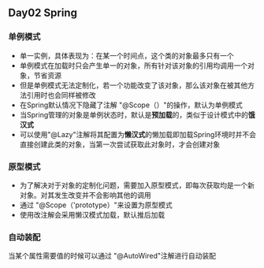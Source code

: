## Day02 Spring 
### 单例模式 
- 单一实例，具体表现为：在某一个时间点，这个类的对象最多只有一个
- 单例模式在加载时只会产生单一的对象，所有针对该对象的引用均调用一个对象，节省资源 
- 但是单例模式无法定制化，若一个功能改变了该对象，那么该对象在被其他方法引用时也会同样被修改
- 在Spring默认情况下隐藏了注解 "@Scope（）"的操作，默认为单例模式
- 当Spring管理的对象是单例状态时，默认是**预加载**的，类似于设计模式中的**饿汉式**
- 可以使用"@Lazy"注解将其配置为**懒汉式**的懒加载即加载Spring环境时并不会直接创建此类的对象，当第一次尝试获取此对象时，才会创建对象

### 原型模式
- 为了解决对于对象的定制化问题，需要加入原型模式，即每次获取均是一个新对象。对其发生改变并不会影响其他的调用 
- 通过 "@Scope（'prototype）"来设置为原型模式
- 使用改注解会采用懒汉模式加载，默认推后加载

### 自动装配 
当某个属性需要值的时候可以通过 "@AutoWired"注解进行自动装配
